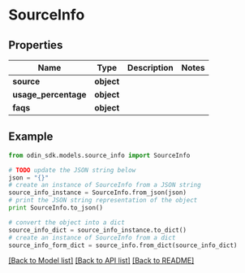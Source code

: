 # SourceInfo


## Properties

Name | Type | Description | Notes
------------ | ------------- | ------------- | -------------
**source** | **object** |  | 
**usage_percentage** | **object** |  | 
**faqs** | **object** |  | 

## Example

```python
from odin_sdk.models.source_info import SourceInfo

# TODO update the JSON string below
json = "{}"
# create an instance of SourceInfo from a JSON string
source_info_instance = SourceInfo.from_json(json)
# print the JSON string representation of the object
print SourceInfo.to_json()

# convert the object into a dict
source_info_dict = source_info_instance.to_dict()
# create an instance of SourceInfo from a dict
source_info_form_dict = source_info.from_dict(source_info_dict)
```
[[Back to Model list]](../README.md#documentation-for-models) [[Back to API list]](../README.md#documentation-for-api-endpoints) [[Back to README]](../README.md)


